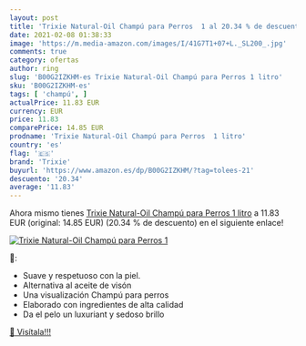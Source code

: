```yaml
---
layout: post
title: 'Trixie Natural-Oil Champú para Perros  1 al 20.34 % de descuento'
date: 2021-02-08 01:38:33
image: 'https://m.media-amazon.com/images/I/41G7T1+07+L._SL200_.jpg'
comments: true
category: ofertas
author: ring
slug: 'B00G2IZKHM-es Trixie Natural-Oil Champú para Perros 1 litro'
sku: 'B00G2IZKHM-es'
tags: [ 'champú', ]
actualPrice: 11.83 EUR
currency: EUR
price: 11.83
comparePrice: 14.85 EUR
prodname: 'Trixie Natural-Oil Champú para Perros  1 litro'
country: 'es'
flag: '🇪🇸'
brand: 'Trixie'
buyurl: 'https://www.amazon.es/dp/B00G2IZKHM/?tag=tolees-21'
descuento: '20.34'
average: '11.83'
---
```


Ahora mismo tienes [Trixie Natural-Oil Champú para Perros  1 litro](https://www.amazon.es/dp/B00G2IZKHM/?tag=tolees-21) a 11.83 EUR (original: 14.85 EUR) (20.34 %  de descuento) en el siguiente enlace!

[![Trixie Natural-Oil Champú para Perros  1](https://m.media-amazon.com/images/I/41G7T1+07+L._SL200_.jpg)](https://www.amazon.es/dp/B00G2IZKHM/?tag=tolees-21)

🔎:

- Suave y respetuoso con la piel.
- Alternativa al aceite de visón
- Una visualización Champú para perros
- Elaborado con ingredientes de alta calidad
- Da el pelo un luxuriant y sedoso brillo

[🛒 Visítala!!!](https://www.amazon.es/dp/B00G2IZKHM/?tag=tolees-21)
